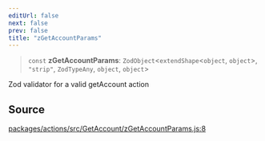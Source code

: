```yaml
---
editUrl: false
next: false
prev: false
title: "zGetAccountParams"
---
```


> `const` **zGetAccountParams**: `ZodObject`\<`extendShape`\<`object`, `object`\>, `"strip"`, `ZodTypeAny`, `object`, `object`\>

Zod validator for a valid getAccount action

## Source

[packages/actions/src/GetAccount/zGetAccountParams.js:8](https://github.com/evmts/tevm-monorepo/blob/main/packages/actions/src/GetAccount/zGetAccountParams.js#L8)
